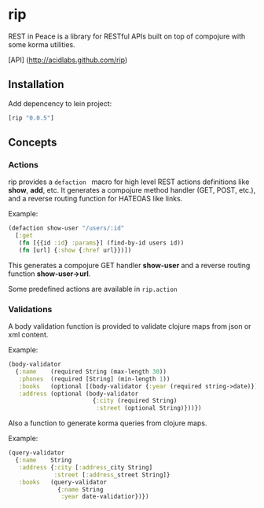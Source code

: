 rip
===

REST in Peace is a library for RESTful APIs built on top of compojure with some korma utilities.

[API] (http://acidlabs.github.com/rip)

## Installation

Add depencency to lein project:

```clj
[rip "0.0.5"]
```

## Concepts

### Actions
rip provides a ```defaction ``` macro for high level REST actions definitions like **show**, **add**, etc.
It generates a compojure method handler (GET, POST, etc.), and a reverse routing function for HATEOAS like links.

Example:
```clj
(defaction show-user "/users/:id" 
  [:get
   (fn [{{id :id} :params}] (find-by-id users id))
   (fn [url] {:show {:href url}})])
```
This generates a compojure GET handler **show-user** and a reverse routing function **show-user->url**.

Some predefined actions are available in ```rip.action```

### Validations

A body validation function is provided to validate clojure maps from json or xml content.

Example:
```clj
(body-validator
  {:name    (required String (max-length 30))
   :phones  (required [String] (min-length 1))
   :books   (optional [(body-validator {:year (required string->date)})])
   :address (optional (body-validator
                        {:city (required String)
                         :street (optional String)}))})
```
Also a function to generate korma queries from clojure maps.

Example:
```clj
(query-validator
  {:name    String
   :address {:city [:address_city String]
             :street [:address_street String]}
   :books   (query-validator
              {:name String
               :year date-validatior})})
```
